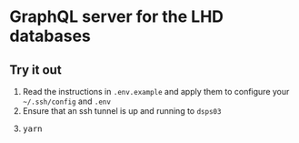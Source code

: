 # GraphQL server for the LHD databases

## Try it out

1. Read the instructions in `.env.example` and apply them to configure your `~/.ssh/config` and `.env`
1. Ensure that an ssh tunnel is up and running to `dsps03`
1. <pre>yarn</pre>
